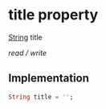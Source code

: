 


# title property






[String](https://api.flutter.dev/flutter/dart-core/String-class.html) title
  
_read / write_






## Implementation

```dart
String title = '';


```







